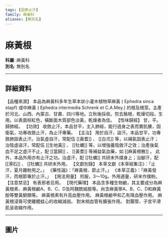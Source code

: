 ```yaml
---
tags: [固表止汗]
family: 麻黃科
aliases: [無別名]
---
```


# 麻黃根

**科屬**: 麻黃科  
**別名**: 無別名  

---

## 詳細資料
【品種來源】
本品為麻黃科多年生草本狀小灌木植物草麻黃 (
Ephedra sinca
stapf) 或中麻黃 (
Ephedra intermedia
Schrenk et C.A.Mey.) 的根及根莖。主產於河北、山西、內蒙古、甘肅、四川等地。立秋後採收。剪去鬚根，乾燥切段。生用。以表面棕紅色，橫斷面木質部色淡黃，乾燥者為佳。
【性味歸經】
甘，平。歸肺經。
【功效】
收斂止汗。本品甘平，主入肺經，能行週身之表而實肌腠，固衛氣，功專收斂止汗，為止汗專藥。
【主治】
用於自汗，盜汗。本品甘平，功專斂肺固表止汗。治氣虛自汗，常配伍 [[黃耆]] 、 [[白朮]] 等，以補氣固表止汗；治陰虛盜汗，常配伍 [[生地黃]] 、 [[牡蠣]] 等，以增強養陰斂汗之效；治產後氣血不足之虛汗不止，配 [[當歸]] 、 [[黃耆]] 等補益氣血藥，如 [[麻黃根散]] 。
此外，本品外用亦有止汗之功。治虛汗，配 [[牡蠣]] 共研末外撲身上；治腳汗，配 [[滑石]] 、 [[牡蠣]] 共研末外用。
【文獻別錄】
本草文獻《本草經集注》：「止汗，夏月雜粉用之。」
《藥性論》：「麻黃根、節止汗。」
《本草正義》：「麻黃發汗，而根節專於止汗。」
【用法用量】
煎服，3～10g。外用適量，研末作撲粉。
【注意禁忌】
有表邪者忌用。
【現代藥理】
本品含多種生物鹼，其主要成分為麻黃根素、麻黃根鹼A、B、C、D及阿魏酰組胺等。尚含麻黃寧A、B、C、D和麻黃酚等雙黃酮類等。
麻黃根素有升高血壓作用。
麻黃根鹼甲和乙有降血壓作用。
麻黃根浸膏可使離體蛙心的收縮減弱。
對末梢血管有擴張作用。
對腸管、子宮平滑肌呈收縮作用。

---

## 圖片
